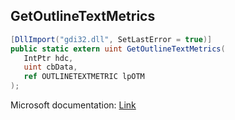 ## GetOutlineTextMetrics

```csharp
[DllImport("gdi32.dll", SetLastError = true)]
public static extern uint GetOutlineTextMetrics(
   IntPtr hdc,
   uint cbData,
   ref OUTLINETEXTMETRIC lpOTM
);
```

Microsoft documentation: [Link](https://docs.microsoft.com/en-us/windows/win32/api/wingdi/nf-wingdi-getoutlinetextmetricsa)

